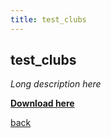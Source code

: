 ```yaml
---
title: test_clubs
---
```


## test_clubs ##

_Long description here_

[**Download here**](/packages/test_clubs.package)

[back](/../../)
